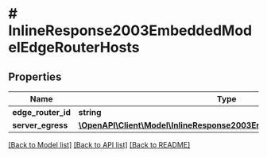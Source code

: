 # # InlineResponse2003EmbeddedModelEdgeRouterHosts

## Properties

Name | Type | Description | Notes
------------ | ------------- | ------------- | -------------
**edge_router_id** | **string** |  | 
**server_egress** | [**\OpenAPI\Client\Model\InlineResponse2003EmbeddedModelServerEgress1**](InlineResponse2003EmbeddedModelServerEgress1.md) |  | 

[[Back to Model list]](../../README.md#documentation-for-models) [[Back to API list]](../../README.md#documentation-for-api-endpoints) [[Back to README]](../../README.md)


